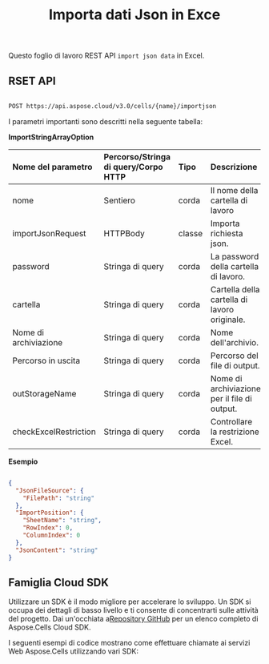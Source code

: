 ﻿---
title: Importa dati Json in Exce
second_title: Aspose.Cells Cloud Documen
linktitle: Importa Jso
type: docs
url: /it/import-json-data-into-excel/
aliases: [ /import/json/]
keywords: Import Json data into Excel
description: Aspose.Cells Cloud REST API supporta l'importazione di dati di array di stringhe in file Excel. L'SDK supporta diversi linguaggi di sviluppo, tra cui Android, C#, Go, Java, NodeJS, Perl, PHP, Python, Ruby e Swift.
weight: 40
kwords: Excel, Office Cloud, REST API, Foglio di calcolo, PDF, CSV, Json, Markdown, Importa dati Json in Excel
---
Questo foglio di lavoro REST API `import json data` in Excel.

## RSET API

```bash

POST https://api.aspose.cloud/v3.0/cells/{name}/importjson

```

I parametri importanti sono descritti nella seguente tabella:

**ImportStringArrayOption**

|Nome del parametro| Percorso/Stringa di query/Corpo HTTP|Tipo|Descrizione|
|:- |:- |:- |:- |
| nome| Sentiero| corda| Il nome della cartella di lavoro|
| importJsonRequest| HTTPBody| classe| Importa richiesta json.|
| password| Stringa di query| corda| La password della cartella di lavoro.|
| cartella| Stringa di query| corda| Cartella della cartella di lavoro originale.|
| Nome di archiviazione| Stringa di query| corda| Nome dell'archivio.|
| Percorso in uscita| Stringa di query| corda| Percorso del file di output.|
| outStorageName| Stringa di query| corda| Nome di archiviazione per il file di output.|
| checkExcelRestriction| Stringa di query| corda| Controllare la restrizione Excel.|

**Esempio**

```json

{
  "JsonFileSource": {
    "FilePath": "string"
  },
  "ImportPosition": {
    "SheetName": "string",
    "RowIndex": 0,
    "ColumnIndex": 0
  },
  "JsonContent": "string"
}

```

## Famiglia Cloud SDK

 Utilizzare un SDK è il modo migliore per accelerare lo sviluppo. Un SDK si occupa dei dettagli di basso livello e ti consente di concentrarti sulle attività del progetto. Dai un'occhiata a[Repository GitHub](https://github.com/aspose-cells-cloud) per un elenco completo di Aspose.Cells Cloud SDK.

I seguenti esempi di codice mostrano come effettuare chiamate ai servizi Web Aspose.Cells utilizzando vari SDK:
